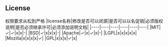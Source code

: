 ## License
权限要求从松到严格
|license名称|修改是否可以闭源|是否可以以名促销|必须版权说明|是否必须继承许可|必须添加说明文档|
|----|----|----|----|----|----|
|MIT|&check;|&check;|x|x|-|
|BSD|&check;|x|x|x|-|
|Apache|&check;|x|&check;|x|-|
|LGPL|x|x|x|x|x|
|Mozilla|x|x|x|x|&check;|
|GPL|x|x|x|&check;|x|